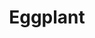 ---
templateKey: blog-post
featuredpost: false
featuredimage: /assets/Eggplant.png
title: Eggplant
description: Vegetable
testfield: 544
---